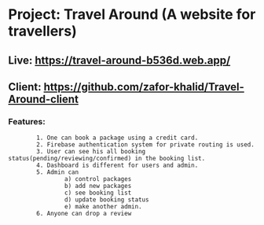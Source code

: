 # Project: Travel Around (A website for travellers)
## Live: https://travel-around-b536d.web.app/
## Client: https://github.com/zafor-khalid/Travel-Around-client
### Features: 
            
            1. One can book a package using a credit card.
            2. Firebase authentication system for private routing is used.
            3. User can see his all booking status(pending/reviewing/confirmed) in the booking list.
            4. Dashboard is different for users and admin.
            5. Admin can 
                    a) control packages 
                    b) add new packages 
                    c) see booking list 
                    d) update booking status 
                    e) make another admin.
            6. Anyone can drop a review

           
